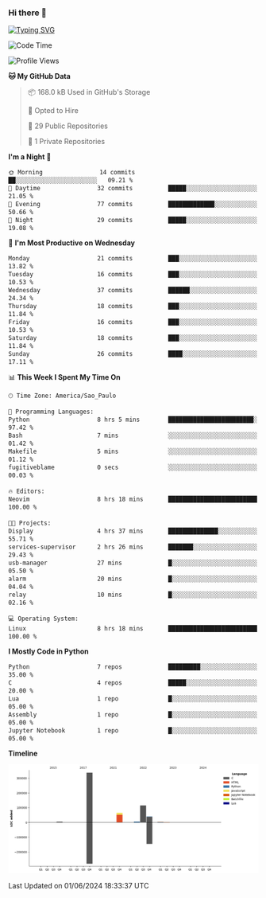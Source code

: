 ### Hi there 👋

<a href="https://git.io/typing-svg"><img src="https://readme-typing-svg.herokuapp.com?font=Fira+Code&duration=2000&pause=100&center=true&vCenter=true&multiline=true&width=720&height=175&lines=Gui's+are+a+lie%2C+they+are+just+front-ends+to+the+shell.;Through+the+shell%2C+I+gain+sudo.;Through+sudo%2C+I+gain+power.;Through+power%2C+I+gain+root.;Through+root%2C+my+chains+are+broken.;uid%3D0+shall+free+me...." alt="Typing SVG" /></a>


<!--START_SECTION:waka-->
![Code Time](http://img.shields.io/badge/Code%20Time-949%20hrs%208%20mins-blue)

![Profile Views](http://img.shields.io/badge/Profile%20Views-0-blue)

**🐱 My GitHub Data** 

> 📦 168.0 kB Used in GitHub's Storage 
 > 
> 💼 Opted to Hire
 > 
> 📜 29 Public Repositories 
 > 
> 🔑 1 Private Repositories 
 > 
**I'm a Night 🦉** 

```text
🌞 Morning                14 commits          ██░░░░░░░░░░░░░░░░░░░░░░░   09.21 % 
🌆 Daytime                32 commits          █████░░░░░░░░░░░░░░░░░░░░   21.05 % 
🌃 Evening                77 commits          █████████████░░░░░░░░░░░░   50.66 % 
🌙 Night                  29 commits          █████░░░░░░░░░░░░░░░░░░░░   19.08 % 
```
📅 **I'm Most Productive on Wednesday** 

```text
Monday                   21 commits          ███░░░░░░░░░░░░░░░░░░░░░░   13.82 % 
Tuesday                  16 commits          ███░░░░░░░░░░░░░░░░░░░░░░   10.53 % 
Wednesday                37 commits          ██████░░░░░░░░░░░░░░░░░░░   24.34 % 
Thursday                 18 commits          ███░░░░░░░░░░░░░░░░░░░░░░   11.84 % 
Friday                   16 commits          ███░░░░░░░░░░░░░░░░░░░░░░   10.53 % 
Saturday                 18 commits          ███░░░░░░░░░░░░░░░░░░░░░░   11.84 % 
Sunday                   26 commits          ████░░░░░░░░░░░░░░░░░░░░░   17.11 % 
```


📊 **This Week I Spent My Time On** 

```text
🕑︎ Time Zone: America/Sao_Paulo

💬 Programming Languages: 
Python                   8 hrs 5 mins        ████████████████████████░   97.42 % 
Bash                     7 mins              ░░░░░░░░░░░░░░░░░░░░░░░░░   01.42 % 
Makefile                 5 mins              ░░░░░░░░░░░░░░░░░░░░░░░░░   01.12 % 
fugitiveblame            0 secs              ░░░░░░░░░░░░░░░░░░░░░░░░░   00.03 % 

🔥 Editors: 
Neovim                   8 hrs 18 mins       █████████████████████████   100.00 % 

🐱‍💻 Projects: 
Display                  4 hrs 37 mins       ██████████████░░░░░░░░░░░   55.71 % 
services-supervisor      2 hrs 26 mins       ███████░░░░░░░░░░░░░░░░░░   29.43 % 
usb-manager              27 mins             █░░░░░░░░░░░░░░░░░░░░░░░░   05.50 % 
alarm                    20 mins             █░░░░░░░░░░░░░░░░░░░░░░░░   04.04 % 
relay                    10 mins             █░░░░░░░░░░░░░░░░░░░░░░░░   02.16 % 

💻 Operating System: 
Linux                    8 hrs 18 mins       █████████████████████████   100.00 % 
```

**I Mostly Code in Python** 

```text
Python                   7 repos             █████████░░░░░░░░░░░░░░░░   35.00 % 
C                        4 repos             █████░░░░░░░░░░░░░░░░░░░░   20.00 % 
Lua                      1 repo              █░░░░░░░░░░░░░░░░░░░░░░░░   05.00 % 
Assembly                 1 repo              █░░░░░░░░░░░░░░░░░░░░░░░░   05.00 % 
Jupyter Notebook         1 repo              █░░░░░░░░░░░░░░░░░░░░░░░░   05.00 % 
```



**Timeline**

![Lines of Code chart](https://raw.githubusercontent.com/Gedankenn/Gedankenn/main/assets/bar_graph.png)


 Last Updated on 01/06/2024 18:33:37 UTC
<!--END_SECTION:waka-->

